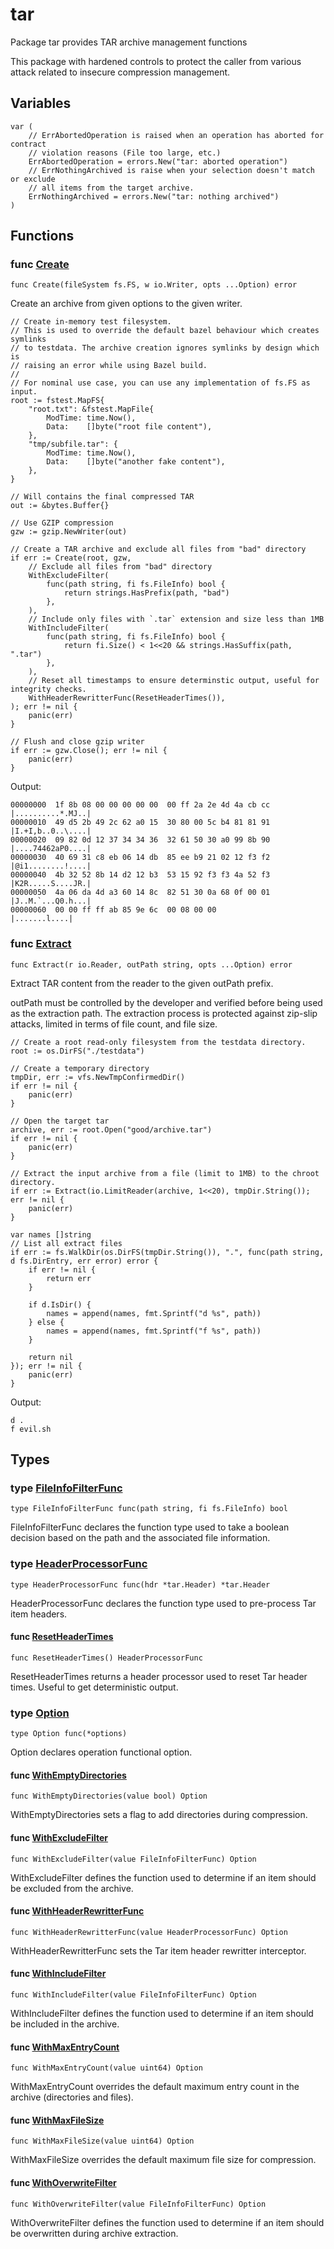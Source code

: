 # tar

Package tar provides TAR archive management functions

This package with hardened controls to protect the caller from various attack
related to insecure compression management.

## Variables

```golang
var (
    // ErrAbortedOperation is raised when an operation has aborted for contract
    // violation reasons (File too large, etc.)
    ErrAbortedOperation = errors.New("tar: aborted operation")
    // ErrNothingArchived is raise when your selection doesn't match or exclude
    // all items from the target archive.
    ErrNothingArchived = errors.New("tar: nothing archived")
)
```

## Functions

### func [Create](create.go#L16)

`func Create(fileSystem fs.FS, w io.Writer, opts ...Option) error`

Create an archive from given options to the given writer.

```golang
// Create in-memory test filesystem.
// This is used to override the default bazel behaviour which creates symlinks
// to testdata. The archive creation ignores symlinks by design which is
// raising an error while using Bazel build.
//
// For nominal use case, you can use any implementation of fs.FS as input.
root := fstest.MapFS{
    "root.txt": &fstest.MapFile{
        ModTime: time.Now(),
        Data:    []byte("root file content"),
    },
    "tmp/subfile.tar": {
        ModTime: time.Now(),
        Data:    []byte("another fake content"),
    },
}

// Will contains the final compressed TAR
out := &bytes.Buffer{}

// Use GZIP compression
gzw := gzip.NewWriter(out)

// Create a TAR archive and exclude all files from "bad" directory
if err := Create(root, gzw,
    // Exclude all files from "bad" directory
    WithExcludeFilter(
        func(path string, fi fs.FileInfo) bool {
            return strings.HasPrefix(path, "bad")
        },
    ),
    // Include only files with `.tar` extension and size less than 1MB
    WithIncludeFilter(
        func(path string, fi fs.FileInfo) bool {
            return fi.Size() < 1<<20 && strings.HasSuffix(path, ".tar")
        },
    ),
    // Reset all timestamps to ensure determinstic output, useful for integrity checks.
    WithHeaderRewritterFunc(ResetHeaderTimes()),
); err != nil {
    panic(err)
}

// Flush and close gzip writer
if err := gzw.Close(); err != nil {
    panic(err)
}
```

 Output:

```
00000000  1f 8b 08 00 00 00 00 00  00 ff 2a 2e 4d 4a cb cc  |..........*.MJ..|
00000010  49 d5 2b 49 2c 62 a0 15  30 80 00 5c b4 81 81 91  |I.+I,b..0..\....|
00000020  09 82 0d 12 37 34 34 36  32 61 50 30 a0 99 8b 90  |....74462aP0....|
00000030  40 69 31 c8 eb 06 14 db  85 ee b9 21 02 12 f3 f2  |@i1........!....|
00000040  4b 32 52 8b 14 d2 12 b3  53 15 92 f3 f3 4a 52 f3  |K2R.....S....JR.|
00000050  4a 06 da 4d a3 60 14 8c  82 51 30 0a 68 0f 00 01  |J..M.`...Q0.h...|
00000060  00 00 ff ff ab 85 9e 6c  00 08 00 00              |.......l....|
```

### func [Extract](extract.go#L23)

`func Extract(r io.Reader, outPath string, opts ...Option) error`

Extract TAR content from the reader to the given outPath prefix.

outPath must be controlled by the developer and verified before being used as
the extraction path.
The extraction process is protected against zip-slip attacks, limited in terms
of file count, and file size.

```golang
// Create a root read-only filesystem from the testdata directory.
root := os.DirFS("./testdata")

// Create a temporary directory
tmpDir, err := vfs.NewTmpConfirmedDir()
if err != nil {
    panic(err)
}

// Open the target tar
archive, err := root.Open("good/archive.tar")
if err != nil {
    panic(err)
}

// Extract the input archive from a file (limit to 1MB) to the chroot directory.
if err := Extract(io.LimitReader(archive, 1<<20), tmpDir.String()); err != nil {
    panic(err)
}

var names []string
// List all extract files
if err := fs.WalkDir(os.DirFS(tmpDir.String()), ".", func(path string, d fs.DirEntry, err error) error {
    if err != nil {
        return err
    }

    if d.IsDir() {
        names = append(names, fmt.Sprintf("d %s", path))
    } else {
        names = append(names, fmt.Sprintf("f %s", path))
    }

    return nil
}); err != nil {
    panic(err)
}
```

 Output:

```
d .
f evil.sh
```

## Types

### type [FileInfoFilterFunc](options.go#L25)

`type FileInfoFilterFunc func(path string, fi fs.FileInfo) bool`

FileInfoFilterFunc declares the function type used to take a boolean decision
based on the path and the associated file information.

### type [HeaderProcessorFunc](options.go#L28)

`type HeaderProcessorFunc func(hdr *tar.Header) *tar.Header`

HeaderProcessorFunc declares the function type used to pre-process Tar item headers.

#### func [ResetHeaderTimes](options.go#L86)

`func ResetHeaderTimes() HeaderProcessorFunc`

ResetHeaderTimes returns a header processor used to reset Tar header times.
Useful to get deterministic output.

### type [Option](options.go#L21)

`type Option func(*options)`

Option declares operation functional option.

#### func [WithEmptyDirectories](options.go#L69)

`func WithEmptyDirectories(value bool) Option`

WithEmptyDirectories sets a flag to add directories during compression.

#### func [WithExcludeFilter](options.go#L54)

`func WithExcludeFilter(value FileInfoFilterFunc) Option`

WithExcludeFilter defines the function used to determine if an item should
be excluded from the archive.

#### func [WithHeaderRewritterFunc](options.go#L76)

`func WithHeaderRewritterFunc(value HeaderProcessorFunc) Option`

WithHeaderRewritterFunc sets the Tar item header rewritter interceptor.

#### func [WithIncludeFilter](options.go#L46)

`func WithIncludeFilter(value FileInfoFilterFunc) Option`

WithIncludeFilter defines the function used to determine if an item should
be included in the archive.

#### func [WithMaxEntryCount](options.go#L31)

`func WithMaxEntryCount(value uint64) Option`

WithMaxEntryCount overrides the default maximum entry count in the archive (directories and files).

#### func [WithMaxFileSize](options.go#L38)

`func WithMaxFileSize(value uint64) Option`

WithMaxFileSize overrides the default maximum file size for compression.

#### func [WithOverwriteFilter](options.go#L62)

`func WithOverwriteFilter(value FileInfoFilterFunc) Option`

WithOverwriteFilter defines the function used to determine if an item should
be overwritten during archive extraction.

